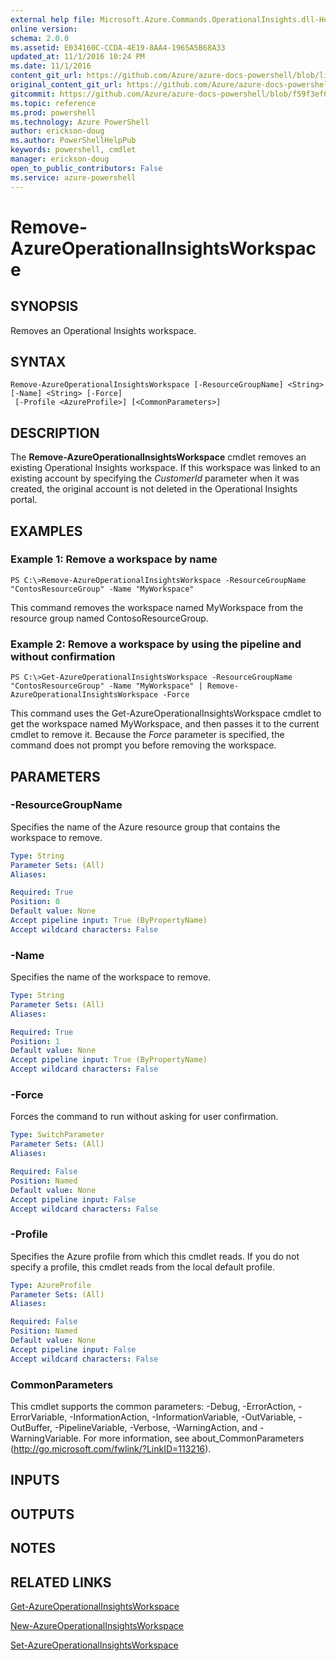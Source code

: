 ```yaml
---
external help file: Microsoft.Azure.Commands.OperationalInsights.dll-Help.xml
online version: 
schema: 2.0.0
ms.assetid: E034160C-CCDA-4E19-8AA4-1965A5B68A33
updated_at: 11/1/2016 10:24 PM
ms.date: 11/1/2016
content_git_url: https://github.com/Azure/azure-docs-powershell/blob/live/azureps-cmdlets-docs/ResourceManager/AzureRM.OperationalInsights/v0.9.8/Remove-AzureOperationalInsightsWorkspace.md
original_content_git_url: https://github.com/Azure/azure-docs-powershell/blob/live/azureps-cmdlets-docs/ResourceManager/AzureRM.OperationalInsights/v0.9.8/Remove-AzureOperationalInsightsWorkspace.md
gitcommit: https://github.com/Azure/azure-docs-powershell/blob/f59f3ef60bc592383812213e69fd77ba950759ed/azureps-cmdlets-docs/ResourceManager/AzureRM.OperationalInsights/v0.9.8/Remove-AzureOperationalInsightsWorkspace.md
ms.topic: reference
ms.prod: powershell
ms.technology: Azure PowerShell
author: erickson-doug
ms.author: PowerShellHelpPub
keywords: powershell, cmdlet
manager: erickson-doug
open_to_public_contributors: False
ms.service: azure-powershell
---
```


# Remove-AzureOperationalInsightsWorkspace

## SYNOPSIS
Removes an Operational Insights workspace.

## SYNTAX

```
Remove-AzureOperationalInsightsWorkspace [-ResourceGroupName] <String> [-Name] <String> [-Force]
 [-Profile <AzureProfile>] [<CommonParameters>]
```

## DESCRIPTION
The **Remove-AzureOperationalInsightsWorkspace** cmdlet removes an existing Operational Insights workspace.
If this workspace was linked to an existing account by specifying the *CustomerId* parameter when it was created, the original account is not deleted in the Operational Insights portal.

## EXAMPLES

### Example 1: Remove a workspace by name
```
PS C:\>Remove-AzureOperationalInsightsWorkspace -ResourceGroupName "ContosResourceGroup" -Name "MyWorkspace"
```

This command removes the workspace named MyWorkspace from the resource group named ContosoResourceGroup.

### Example 2: Remove a workspace by using the pipeline and without confirmation
```
PS C:\>Get-AzureOperationalInsightsWorkspace -ResourceGroupName "ContosResourceGroup" -Name "MyWorkspace" | Remove-AzureOperationalInsightsWorkspace -Force
```

This command uses the Get-AzureOperationalInsightsWorkspace cmdlet to get the workspace named MyWorkspace, and then passes it to the current cmdlet to remove it.
Because the *Force* parameter is specified, the command does not prompt you before removing the workspace.

## PARAMETERS

### -ResourceGroupName
Specifies the name of the Azure resource group that contains the workspace to remove.

```yaml
Type: String
Parameter Sets: (All)
Aliases: 

Required: True
Position: 0
Default value: None
Accept pipeline input: True (ByPropertyName)
Accept wildcard characters: False
```

### -Name
Specifies the name of the workspace to remove.

```yaml
Type: String
Parameter Sets: (All)
Aliases: 

Required: True
Position: 1
Default value: None
Accept pipeline input: True (ByPropertyName)
Accept wildcard characters: False
```

### -Force
Forces the command to run without asking for user confirmation.

```yaml
Type: SwitchParameter
Parameter Sets: (All)
Aliases: 

Required: False
Position: Named
Default value: None
Accept pipeline input: False
Accept wildcard characters: False
```

### -Profile
Specifies the Azure profile from which this cmdlet reads.
If you do not specify a profile, this cmdlet reads from the local default profile.

```yaml
Type: AzureProfile
Parameter Sets: (All)
Aliases: 

Required: False
Position: Named
Default value: None
Accept pipeline input: False
Accept wildcard characters: False
```

### CommonParameters
This cmdlet supports the common parameters: -Debug, -ErrorAction, -ErrorVariable, -InformationAction, -InformationVariable, -OutVariable, -OutBuffer, -PipelineVariable, -Verbose, -WarningAction, and -WarningVariable. For more information, see about_CommonParameters (http://go.microsoft.com/fwlink/?LinkID=113216).

## INPUTS

## OUTPUTS

## NOTES

## RELATED LINKS

[Get-AzureOperationalInsightsWorkspace](xref:ResourceManager/AzureRM.OperationalInsights/v0.9.8/Get-AzureOperationalInsightsWorkspace.md)

[New-AzureOperationalInsightsWorkspace](xref:ResourceManager/AzureRM.OperationalInsights/v0.9.8/New-AzureOperationalInsightsWorkspace.md)

[Set-AzureOperationalInsightsWorkspace](xref:ResourceManager/AzureRM.OperationalInsights/v0.9.8/Set-AzureOperationalInsightsWorkspace.md)


